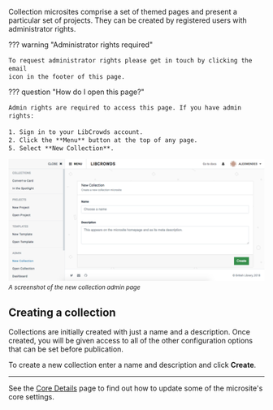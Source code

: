 
Collection microsites comprise a set of themed pages and present a
particular set of projects. They can be created by registered users with
administrator rights.

??? warning "Administrator rights required"

    To request administrator rights please get in touch by clicking the email
    icon in the footer of this page.

??? question "How do I open this page?"

    Admin rights are required to access this page. If you have admin rights:

    1. Sign in to your LibCrowds account.
    2. Click the **Menu** button at the top of any page.
    5. Select **New Collection**.

![A screenshot of the new collection admin page](/assets/img/collection/new.png?raw=true)
<br><small>*A screenshot of the new collection admin page*</small>

## Creating a collection

Collections are initially created with just a name and a description. Once
created, you will be given access to all of the other configuration options
that can be set before publication.

To create a new collection enter a name and description and click **Create**.

---

See the [Core Details](/collections/details.md) page to find out how to
update some of the microsite's core settings.
